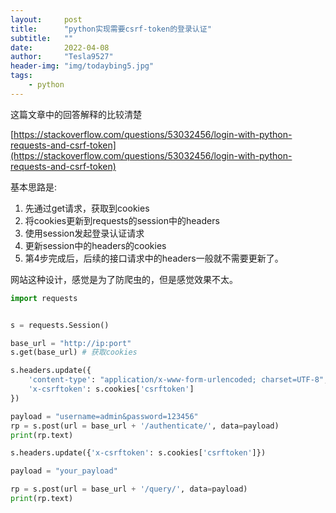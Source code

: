```yaml
---
layout:     post
title:      "python实现需要csrf-token的登录认证"
subtitle:   ""
date:       2022-04-08
author:     "Tesla9527"
header-img: "img/todaybing5.jpg"
tags:
    - python
---
```



这篇文章中的回答解释的比较清楚

[https://stackoverflow.com/questions/53032456/login-with-python-requests-and-csrf-token](https://stackoverflow.com/questions/53032456/login-with-python-requests-and-csrf-token)


基本思路是:
1. 先通过get请求，获取到cookies
2. 将cookies更新到requests的session中的headers
3. 使用session发起登录认证请求
4. 更新session中的headers的cookies
5. 第4步完成后，后续的接口请求中的headers一般就不需要更新了。

网站这种设计，感觉是为了防爬虫的，但是感觉效果不太。


```python
import requests


s = requests.Session()

base_url = "http://ip:port"
s.get(base_url) # 获取cookies

s.headers.update({
    'content-type': "application/x-www-form-urlencoded; charset=UTF-8",
    'x-csrftoken': s.cookies['csrftoken']
})

payload = "username=admin&password=123456"
rp = s.post(url = base_url + '/authenticate/', data=payload)
print(rp.text)

s.headers.update({'x-csrftoken': s.cookies['csrftoken']})

payload = "your_payload"

rp = s.post(url = base_url + '/query/', data=payload)
print(rp.text)
```